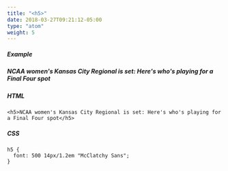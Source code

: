 ```yaml
---
title: "<h5>"
date: 2018-03-27T09:21:12-05:00
type: "atom"
weight: 5
---
```


##### Example
<h5 class="sample">NCAA women's Kansas City Regional is set: Here's who's playing for a Final Four spot</h5>

##### HTML
```
<h5>NCAA women's Kansas City Regional is set: Here's who's playing for a Final Four spot</h5>
```

##### CSS
```
h5 {
  font: 500 14px/1.2em "McClatchy Sans";
}
```
